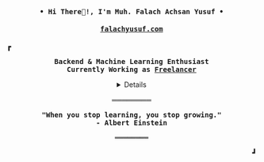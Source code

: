 <h4 align="center" id="begin"><samp>• Hi There👋!, I'm <b><a>Muh. Falach Achsan Yusuf</a> •</b></h4>
<h4 align="center" id="begin"><samp><b><a href="">falachyusuf.com</a></h4>

<p><b>&#9487</b></p>

<p align="center"><samp>
Backend & Machine Learning Enthusiast
<br>
Currently Working as <b><a href="">Freelancer</a></b>
</samp></p>

<details align="center" id="details">
   <p align="center">
     <p><b><samp>My Skills</samp></b></p></b>
     <p align="center">
     <a href="#"><img alt="HTML5" src="https://img.shields.io/badge/HTML5%20-%E34F26.svg?&style=for-the-badge&color=orange&logo=html5&logoColor=white"/></a>
     <a href="#"><img alt="CSS3" src="https://img.shields.io/badge/CSS3%20-%E34F26.svg?&style=for-the-badge&color=blue&logo=css3&logoColor=white"/></a>
     <a href="#"><img alt="JavaScript" src="https://img.shields.io/badge/JavaScript%20-%E34F26.svg?&style=for-the-badge&color=yellow&logo=JavaScript&logoColor=white"/></a>
<a href="#"><img alt="Docker" src="https://img.shields.io/badge/docker-%230db7ed.svg?style=for-the-badge&logo=docker&logoColor=white"/></a>
     <a href="#"><img alt="Python" src="https://img.shields.io/badge/Python%20-%E34F26.svg?&style=for-the-badge&color=blue&logo=python&logoColor=white"/></a>
     <a href="#"><img alt="Git" src="https://img.shields.io/badge/git%20-%23F05033.svg?&style=for-the-badge&logo=git&logoColor=white"/></a>
     <a href="#"><img alt="GCP" src="https://img.shields.io/badge/GCP%20-%E34F26.svg?&style=for-the-badge&color=red&logo=googlecloud&logoColor=white"/></a>
     </p>
     <p id="med"><b><samp>My Social Media</samp></b></p>
     <p align="center">
     <a href="https://www.instagram.com/falachyusuf_/"><img src="https://img.shields.io/badge/Instagram-E4405F?style=for-the-badge&logo=instagram&logoColor=white"></a>
     <a href="https://www.linkedin.com/in/falachyusuf/"><img src="https://img.shields.io/badge/LinkedIn-0077B5?style=for-the-badge&logo=linkedin&logoColor=white"></a>
     <a href="https://twitter.com/123Terbaaangggg"><img src="https://img.shields.io/badge/Twitter-1DA1F2?style=for-the-badge&logo=twitter&logoColor=white"></a>
     </p>
     <p id="med"><b><samp>My Github Stats</samp></b></p>
   <p align=center> <img src=https://komarev.com/ghpvc/?username=falachyusuf alt=falachyusuf /> </p>
<img src="https://github-readme-stats.vercel.app/api/top-langs?username=falachyusuf&locale=en&hide_title=false&layout=compact&card_width=465&langs_count=6&theme=dracula&hide_border=true&order=2&hide=css,scss,html"  alt="languages graph"/><br>
     <img src="https://github-readme-stats.vercel.app/api?username=falachyusuf&show_icons=true&theme=dracula&hide_border=true"></img> 
</details>
    <p align="center">════════<br></p>
    <p align="center"><b><samp>"When you stop learning, you stop growing." <br>- Albert Einstein</samp></b></p>
    <samp>
    <p align="center">════════<br></p>
</samp>
  </p>
</details>

<p align="right"><b>&#9499</b></p>
